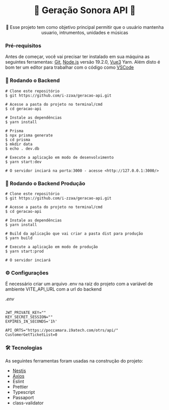 <h1 align="center">

👾 Geração Sonora API 👾
</h1>
<p align="center">🚀  Esse projeto tem como objetivo principal permitir que o usuário mantenha usuario, intrumentos, unidades e músicas
</p>

### Pré-requisitos

Antes de começar, você vai precisar ter instalado em sua máquina as seguintes ferramentas:
[Git](https://git-scm.com/), [Node.js](https://nodejs.org/en/) versão 19.2.0, [Vue3](https://v3.vuejs.org/)  Yarn.
Além disto é bom ter um editor para trabalhar com o código como [VSCode](https://code.visualstudio.com/)

### 🎲 Rodando o Backend

```
# Clone este repositório
$ git https://github.com/i-zzaa/geracao-api.git

# Acesse a pasta do projeto no terminal/cmd
$ cd geracao-api

# Instale as dependências 
$ yarn install

# Prisma
$ npx prisma generate 
$ cd prisma 
$ mkdir data 
$ echo . dev.db 

# Execute a aplicação em modo de desenvolvimento
$ yarn start:dev

# O servidor inciará na porta:3000 - acesse <http://127.0.0.1:3000/>

```

### 🎲 Rodando o Backend Produção

```
# Clone este repositório
$ git https://github.com/i-zzaa/geracao-api.git

# Acesse a pasta do projeto no terminal/cmd
$ cd geracao-api

# Instale as dependências 
$ yarn install

# Build da aplicação que vai criar a pasta dist para produção
$ yarn build

# Execute a aplicação em modo de produção
$ yarn start:prod

# O servidor inciará

```

### ⚙️ Configurações

É necessário criar um arquivo .env  na raiz do projeto com a variável de ambiente VITE_API_URL com a url do backend

.*env*

```

JWT_PRIVATE_KEY=""
KEY_SECRET_SESSION=""
EXPIRES_IN_SECONDS='1h'

API_ORTS="https://poccamara.i9atech.com/otrs/api/"
CustomerGetTicketList=0
```

### 🛠 Tecnologias

As seguintes ferramentas foram usadas na construção do projeto:

- [Nestjs](https://nestjs.com/)
- [Axios](https://axios-http.com/ptbr/docs/intro)
- Eslint
- Prettier
- Typescript
- Passaport
- class-validator